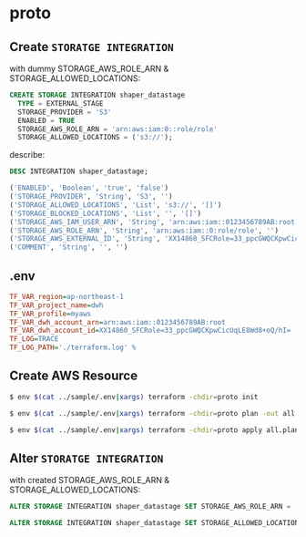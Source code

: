 # proto



## Create `STORATGE INTEGRATION`

with dummy STORAGE_AWS_ROLE_ARN & STORAGE_ALLOWED_LOCATIONS:

~~~sql
CREATE STORAGE INTEGRATION shaper_datastage
  TYPE = EXTERNAL_STAGE
  STORAGE_PROVIDER = 'S3'
  ENABLED = TRUE
  STORAGE_AWS_ROLE_ARN = 'arn:aws:iam:0::role/role'
  STORAGE_ALLOWED_LOCATIONS = ('s3://');
~~~

describe:

~~~sql
DESC INTEGRATION shaper_datastage;
~~~

~~~py
('ENABLED', 'Boolean', 'true', 'false')
('STORAGE_PROVIDER', 'String', 'S3', '')
('STORAGE_ALLOWED_LOCATIONS', 'List', 's3://', '[]')
('STORAGE_BLOCKED_LOCATIONS', 'List', '', '[]')
('STORAGE_AWS_IAM_USER_ARN', 'String', 'arn:aws:iam::0123456789AB:root', '')
('STORAGE_AWS_ROLE_ARN', 'String', 'arn:aws:iam::0:role/role', '')
('STORAGE_AWS_EXTERNAL_ID', 'String', 'XX14860_SFCRole=33_ppcGWQCKpwCicUqLE8Wd8+oQ/hI=', '')
('COMMENT', 'String', '', '')
~~~


## .env

~~~ini
TF_VAR_region=ap-northeast-1
TF_VAR_project_name=dwh
TF_VAR_profile=myaws
TF_VAR_dwh_account_arn=arn:aws:iam::0123456789AB:root
TF_VAR_dwh_account_id=XX14860_SFCRole=33_ppcGWQCKpwCicUqLE8Wd8+oQ/hI=
TF_LOG=TRACE
TF_LOG_PATH='./terraform.log' %         
~~~


## Create AWS Resource

~~~bash
$ env $(cat ../sample/.env|xargs) terraform -chdir=proto init
~~~

~~~bash
$ env $(cat ../sample/.env|xargs) terraform -chdir=proto plan -out all.plan
~~~

~~~bash
$ env $(cat ../sample/.env|xargs) terraform -chdir=proto apply all.plan
~~~


## Alter `STORATGE INTEGRATION`

with created STORAGE_AWS_ROLE_ARN & STORAGE_ALLOWED_LOCATIONS:


~~~sql
ALTER STORAGE INTEGRATION shaper_datastage SET STORAGE_AWS_ROLE_ARN = 'arn:aws:iam::BA9876543210:dwh-proto-role-datasage';
~~~

~~~sql
ALTER STORAGE INTEGRATION shaper_datastage SET STORAGE_ALLOWED_LOCATIONS = ('s3://dwh-proto-role-datastage/');
~~~